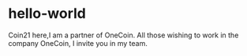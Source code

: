 # hello-world

Coin21 here,I am a partner of OneCoin.
All those wishing to work in the company OneCoin, I invite you in my team.
